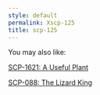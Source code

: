 ```yaml
---
style: default
permalink: Xscp-125
title: scp-125
---
```

You may also like:

[SCP-1621: A Useful Plant](http://scp-wiki.net/scp-1621)

[SCP-088: The Lizard King](http://scp-wiki.net/scp-088)
